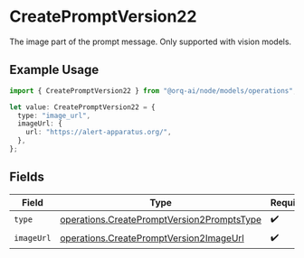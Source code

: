 # CreatePromptVersion22

The image part of the prompt message. Only supported with vision models.

## Example Usage

```typescript
import { CreatePromptVersion22 } from "@orq-ai/node/models/operations";

let value: CreatePromptVersion22 = {
  type: "image_url",
  imageUrl: {
    url: "https://alert-apparatus.org/",
  },
};
```

## Fields

| Field                                                                                                    | Type                                                                                                     | Required                                                                                                 | Description                                                                                              |
| -------------------------------------------------------------------------------------------------------- | -------------------------------------------------------------------------------------------------------- | -------------------------------------------------------------------------------------------------------- | -------------------------------------------------------------------------------------------------------- |
| `type`                                                                                                   | [operations.CreatePromptVersion2PromptsType](../../models/operations/createpromptversion2promptstype.md) | :heavy_check_mark:                                                                                       | N/A                                                                                                      |
| `imageUrl`                                                                                               | [operations.CreatePromptVersion2ImageUrl](../../models/operations/createpromptversion2imageurl.md)       | :heavy_check_mark:                                                                                       | N/A                                                                                                      |